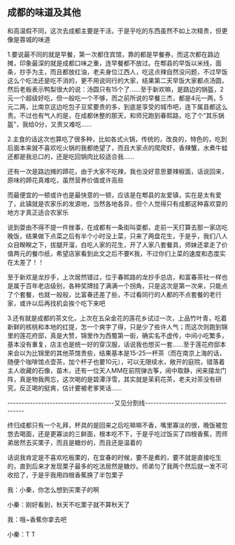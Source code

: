 ## 成都的味道及其他 ##

和高温假不同，这次去成都主要是干活，于是乎吃的东西虽然不如上次精贵，但更像是蓉城的味道

1.要说最不同的就是早餐，第一次都住宾馆，靠的都是早餐券，而这次都在路边摊，印象最深的就是成都口味之重，连早餐都不放过。在郫县的早饭以米线，面条，抄手为主，而且都放红油，老夫身位江西人，吃这点辣自然没问题，不过早饭这么个吃法还是吃不消的，更不用说同行的大家，结果第二天早饭大家都点汤圆，然后老板表示鸭梨很大的说：汤圆只有15个了……至于新欢嘛，是路边的锅盔，2元一个超级好吃，但一般吃一个不够，而之前所说的早餐三杰，都是4元一两，5元二两，比南京这边吃包子豆浆要贵的多，到底是享受的城市吧，连下属县都这么贵。不过也有气人的是，在成都休整的那天，和师兄跑到春熙路，吃了个“其乐锅盔”，我给0分，又贵又难吃……

2.主食的话这次也算吃了很多种，比如各式火锅，传统的，改良的，特色的，吃到后面本来就不喜欢吃火锅的我都绝望了，而且大家点的爬爬虾，香辣蟹，水煮牛蛙还都是我忌口的，还是吃回锅肉比较适合我……

还有一次是路边摊的蹄花，由于大家不吃辣，我也没好意思要辣椒面，话说回来，原味的蹄花真难吃，虽然营养价值或许高些

而最便宜的一顿或许也是最快意的一顿，应该是在郫县的友爱镇，实在是太有爱了，此镇就是农家乐的发源地，当然各地各异，但个人觉得只有成都这种喜欢耍的地方才真正适合农家乐

说到耍由不得不提一件挫事，在成都有一条街叫耍都，走前一天打算去那一家店吃晚饭，结果做下点菜之后有半个小时没上菜，只来了两盘花生，于是乎，我们八人众目睽睽之下，拔腿开溜，白吃人家的花生，开了人家八套餐具，师妹还拿走了价值两元的餐巾纸，希望店家看到此文之后不要K我，不过你们上菜的速度和态度实在太差了！！

至于新欢是龙抄手，上次居然错过，位于春熙路的龙抄手总店，和富春茶社一样也是属于百年老店级别，各种奖牌挂了满满一个拐角，只是这次是第一次来，只能点了个套餐，也就一般般，比富春还差了些，不过看同行的人都的不点套餐的老行家，或许以后再找机会挨个吃下来吧

3.还有就是成都的茶文化，上次在五朵金花的莲花乡试过一次，上品竹叶青，吃着新鲜的核桃和本地的红提，怎一个爽字了得，只是少了些许人气；而这次则跑到锦里的莲花府邸，真是大赞，锦里作为西蜀第一街，确实名不虚传，中间小吃繁多，基本没有重复，店主也是统一好的穿汉服，话说我也想买一套……至于莲花府邸本来会以为比锦里的其他茶馆贵些，结果基本是15-25一杯茶（而在南京上海的话，随便个咖啡馆点壶茶，加个杯子也要10元），可以无限续水，敞开的庭院，错落着主人收藏的石像，苗木，还有一位天人MM在前院弹古筝，闹中取静，闲来摆龙门阵，真是物我两忘，这次喝的是碧潭浮雪，其实就是茉莉花茶，老夫对茶没有研究，反正喝的挺爽，估计要被老爹笑话……

--------------------------------------又见分割线-----------------------------------

终归成都只有一个礼拜，杯具的是回来之后吃嘛嘛不香，嘴里寡淡的很，晚饭被忽悠去喝面，还是更寡淡的三鲜面，根本吃不下，于是乎吃过饭买了四根香蕉，而师弟居然去买栗子，而且是糖炒的，而且还是温着的

话说我肯定是不喜欢吃板栗的，在宜春的时候，要不是煮的，要不就是直接吃生的，直到后来才发现栗子最多的吃法居然是糖炒。师弟匀了我两个然后就一发不可收拾了，于是乎我用四根香蕉换了半包栗子

我：小秦，你怎么想到买栗子的啊

小秦：刚好看到，秋天不吃栗子就不算秋天了

我：哦~香蕉你拿去吧

小秦：T  T
